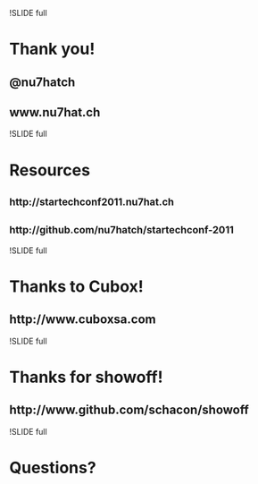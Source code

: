 !SLIDE full
# Thank you!

<footer>
  <h2>@nu7hatch</h2>
  <h2>www.nu7hat.ch</h2>
</footer>

!SLIDE full
# Resources

<footer>
  <h2><small>http://startechconf2011.nu7hat.ch</small></h2>
  <h2><small>http://github.com/nu7hatch/startechconf-2011</small></h2>
</footer>

!SLIDE full
# Thanks to Cubox!

<footer>
  <h2>http://www.cuboxsa.com</h2>
</footer>

!SLIDE full
# Thanks for showoff!

<footer>
  <h2>http://www.github.com/schacon/showoff</h2>
</footer>

!SLIDE full
# Questions?
